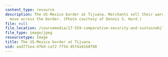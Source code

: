 ```yaml
---
content_type: resource
description: The US-Mexico border at Tijuana. Merchants sell their wares as people
  move across the border. (Photo courtesy of Dennis S. Hurd.)
file: null
file_location: /coursemedia/17-559-comparative-security-and-sustainability-fall-2004/aad771ead7bdca727f5445f4a9168f80_17-559f04.jpg
file_type: image/jpeg
resourcetype: Image
title: The US-Mexico border at Tijuana
uid: aad771ea-d7bd-ca72-7f54-45f4a9168f80
---
```

